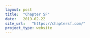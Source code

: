 ```yaml
---
layout: post
title:  "Chapter SF"
date:   2019-02-22
site_url:   "https://chaptersf.com/"
project_type: website
---
```


